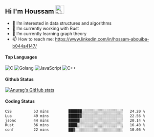## Hi I'm Houssam <img src="https://user-images.githubusercontent.com/1303154/88677602-1635ba80-d120-11ea-84d8-d263ba5fc3c0.gif" width="28px" alt="hi">

- 👀 I’m interested in data structures and algorithms
- 🔭 I’m currently working with Rust
- 🌱 I’m currently learning graph theory
- 📫 How to reach me: https://www.linkedin.com/in/hossam-abouiba-b044a4147/

#### Top Languages

![C](https://img.shields.io/badge/c-%2300599C.svg?style=for-the-badge&logo=c&logoColor=white)
![Golang](https://img.shields.io/badge/go-blue?style=for-the-badge&logo=Goland)
![JavaScript](https://img.shields.io/badge/javascript-%23323330.svg?style=for-the-badge&logo=javascript&logoColor=%23F7DF1E)
![C++](https://img.shields.io/badge/C%2B%2B-blue?style=for-the-badge&logo=C%2B%2B)


#### Github Status
[![Anurag's GitHub stats](https://github-readme-stats.vercel.app/api?username=0xhoussam&theme=tokyonight)](https://github.com/anuraghazra/github-readme-stats)

#### Coding Status
<!--START_SECTION:waka-->

```txt
CSS          53 mins         ██████░░░░░░░░░░░░░░░░░░░   24.20 %
Lua          49 mins         █████▓░░░░░░░░░░░░░░░░░░░   22.56 %
jsonc        44 mins         █████░░░░░░░░░░░░░░░░░░░░   20.14 %
Rust         36 mins         ████░░░░░░░░░░░░░░░░░░░░░   16.40 %
conf         22 mins         ██▓░░░░░░░░░░░░░░░░░░░░░░   10.06 %
```

<!--END_SECTION:waka-->
